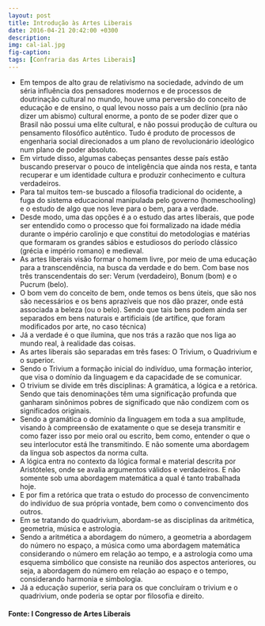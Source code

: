 ```yaml
---
layout: post
title: Introdução às Artes Liberais
date: 2016-04-21 20:42:00 +0300
description: 
img: cal-ial.jpg
fig-caption: 
tags: [Confraria das Artes Liberais]
---
```


 * Em tempos de alto grau de relativismo na sociedade, advindo de um séria influência dos pensadores modernos e de processos de doutrinação cultural no mundo, houve uma perversão do conceito de educação e de ensino, o qual levou nosso país a um declínio (pra não dizer um abismo) cultural enorme, a ponto de se poder dizer que o Brasil não possui uma elite cultural, e não possui produção de cultura ou pensamento filosófico autêntico. Tudo é produto de processos de engenharia social direcionados a um plano de revolucionário ideológico num plano de poder absoluto. 
 * Em virtude disso, algumas cabeças pensantes desse país estão buscando preservar o pouco de inteligência que ainda nos resta, e tanta recuperar e um identidade cultura e produzir conhecimento e cultura verdadeiros.
 * Para tal muitos tem-se buscado a filosofia tradicional do ocidente, a fuga do sistema educacional manipulada pelo governo (homeschooling) e o estudo de algo que nos leve para o bem, para a verdade.
 * Desde modo, uma das opções é a o estudo das artes liberais, que pode ser entendido como o processo que foi formalizado na idade média durante o império carolinjo e que constitui do metodologias e matérias que formaram os grandes sábios e estudiosos do período clássico (grécia e império romano) e medieval.
 * As artes liberais visão formar o homem livre, por meio de uma educação para a transcendência, na busca da verdade e do bem. Com base nos três transcendentais do ser: Verum (verdadeiro), Bonum (bom) e o Pucrum (belo).
 * O bom vem do conceito de bem, onde temos os bens úteis, que são nos são necessários e os bens aprazíveis que nos dão prazer, onde está associada a beleza (ou o belo). Sendo que tais bens podem ainda ser separados em bens naturais e artificiais (de artífice, que foram modificados por arte, no caso técnica)
 * Já a verdade é o que ilumina, que nos trás a razão que nos liga ao mundo real, à realidade das coisas.
 * As artes liberais são separadas em três fases: O Trivium, o Quadrivium e o superior.
 * Sendo o Trivium  a formação inicial do indivíduo, uma formação interior, que visa o domínio da linguagem e da capacidade de se comunicar.
 * O trivium se divide em três disciplinas: A gramática, a lógica e a retórica. Sendo que tais denominações têm uma significação profunda que ganharam sinônimos pobres de significado que não condizem com os significados originais. 
 * Sendo a gramática o domínio da linguagem em toda a sua amplitude, visando à compreensão de exatamente o que se deseja transmitir e como fazer isso por meio oral ou escrito, bem como, entender o que o seu interlocutor está lhe transmitindo. E não somente uma abordagem da língua sob aspectos da norma culta.
 * A lógica entra no contexto da lógica formal e material descrita por Aristóteles, onde se avalia argumentos válidos e verdadeiros. E não somente sob uma abordagem matemática a qual é tanto trabalhada hoje.
 * E por fim a retórica que trata o estudo do processo de convencimento do indivíduo de sua própria vontade, bem como o convencimento dos outros.
 * Em se tratando do quadrivium, abordam-se as disciplinas da aritmética, geometria, música e astrologia.
 * Sendo a aritmética a abordagem do número, a geometria a abordagem do número no espaço, a música como uma abordagem matemática considerando o número em relação ao tempo, e a astrologia como uma esquema simbólico que consiste na reunião dos aspectos anteriores, ou seja, a abordagem do número em relação ao espaço e o tempo, considerando harmonia e simbologia.
 * Já a educação superior, seria para os que concluíram o trivium e o quadrivium, onde poderia se optar por filosofia e direito.

#### Fonte: I Congresso de Artes Liberais ####